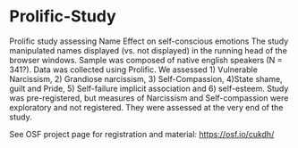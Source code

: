# Prolific-Study
Prolific study assessing Name Effect on self-conscious emotions
The study manipulated names displayed (vs. not displayed) in the running head of the browser windows. Sample was composed of native english speakers (N = 341?). Data was collected using Prolific. We assessed 1) Vulnerable Narcissism, 2) Grandiose narcissism, 3) Self-Compassion, 4)State shame, guilt and Pride, 5) Self-failure implicit association and 6) self-esteem.
Study was pre-registered, but measures of Narcissism and Self-compassion were exploratory and not registered. They were assessed at the very end of the study.

See OSF project page for registration and material: https://osf.io/cukdh/
